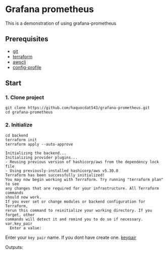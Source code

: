 # Grafana prometheus
This is a demonstration of using grafana-prometheus

## Prerequisites
* [git](https://git-scm.com/downloads)
* [terraform](https://developer.hashicorp.com/terraform/tutorials/aws-get-started/install-cli)
* [awscli](https://docs.aws.amazon.com/cli/latest/userguide/getting-started-install.html)
* [config-profile](https://docs.aws.amazon.com/cli/latest/reference/configure/)
## Start
### 1. Clone project
```
git clone https://github.com/haquocdat543/grafana-prometheus.git
cd grafana-prometheus
```
### 2. Initialize
```
cd backend
terraform init
terraform apply --auto-approve
```
```
Initializing the backend...
Initializing provider plugins...
- Reusing previous version of hashicorp/aws from the dependency lock file
- Using previously-installed hashicorp/aws v5.30.0
Terraform has been successfully initialized!
You may now begin working with Terraform. Try running "terraform plan" to see
any changes that are required for your infrastructure. All Terraform commands
should now work.
If you ever set or change modules or backend configuration for Terraform,
rerun this command to reinitialize your working directory. If you forget, other
commands will detect it and remind you to do so if necessary.
var.key_pair
  Enter a value:
```
Enter your `key pair` name. If you dont have create one. [keypair](https://docs.aws.amazon.com/AWSEC2/latest/UserGuide/create-key-pairs.html)

Outputs:
```
```


